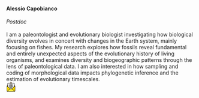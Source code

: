<h4><strong>Alessio Capobianco</strong></h4>
<em>Postdoc</em>

<br>
<br>

<div class="item">
  <span>
    I am a paleontologist and evolutionary biologist investigating how biological diversity evolves in concert with changes in the Earth system, mainly focusing on fishes.
    My research explores how fossils reveal fundamental and entirely unexpected aspects of the evolutionary history of living organisms, and examines diversity and biogeographic patterns through the lens of paleontological data.
    I am also interested in how sampling and coding of morphological data impacts phylogenetic inference and the estimation of evolutionary timescales.
  </span>
<br>
  <a href="mailto:acapo@umich.edu"><img src="/assets/icons/email.png" width="25px"></a>
</div>
